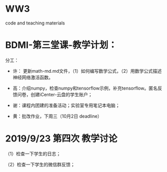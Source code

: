 # WW3 
code and teaching materials 

# BDMI-第三堂课-教学计划：

分工：

- 许： 更新math-md.md文件，（1）如何编写数学公式，（2）用数学公式描述神经网络激活函数。

- 高：介绍numpy，检查numpy和tensorflow示例，补充tensorflow。匿名反馈问卷，创建iCenter-云盘的学生账户；

- 谢：课程内团建的准备活动；实验室专用笔记本电脑；

- 黄：批改作业，下周三（10月2日 deadline）




# 2019/9/23 第四次 教学讨论

（1）检查一下学生的日志；

（2）检查一下学生的微信群反馈；


